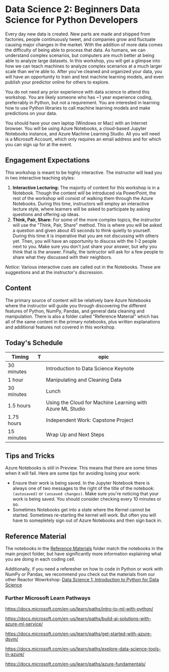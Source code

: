 # Data Science 2: Beginners Data Science for Python Developers

Every day new data is created. New parts are made and shipped from factories, people continuously tweet, and companies grow and fluctuate causing major changes in the market. With the addition of more data comes the difficulty of being able to process that data. As humans, we can understand complex scenarios, but computers are much better at being able to analyze large datasets. In this workshop, you will get a glimpse into how we can teach machines to analyze complex scenarios at a much larger scale than we're able to. After you've cleaned and organized your data, you will have an opportunity to train and test machine learning models, and even publish your predictor online for others to explore. 

You do not need any prior experience with data science to attend this workshop. You are likely someone who has ~1 year experience coding, preferrably in Python, but not a requirement. You are interested in learning how to use Python libraries to call machine learning models and make predictions on your data.

You should have your own laptop (Windows or Mac) with an Internet browser. You will be using Azure Notebooks, a cloud-based Jupyter Notebooks instance, and Azure Machine Learning Studio. All you will need is a Microsoft Account, which only requires an email address and for which  you can sign up for at the event.


## Engagement Expectations
This workshop is meant to be highly interactive. The instructor will lead you in two interactive teaching styles:
1. **Interactive Lecturing:** The majority of content for this workshop is in a Notebook. Though the content will be introduced via PowerPoint, the rest of the workshop will consist of walking them through the Azure Notebooks. During this time, instructors will employ an interactive lecture style, where learners will be asked to participate by asking questions and offering up ideas.
2. **Think, Pair, Share:** For some of the more complex topics, the instructor will use the "Think, Pair, Share" method. This is where you will be asked a question and given about 45 seconds to think quietly to yourself. During this time it is imperative that you are not discussing with others yet. Then, you will have an opportunity to disucss with the 1-2 people next to you. Make sure you don't just share your answer, but *why* you think that is the answer. Finally, the isntructor will ask for a few people to share what they discussed with their neighbors. 

*Notice*: Various interactive cues are called out in the Notebooks. These are suggestions and at the instructor's discression.

## Content
The primary source of content will be relatively bare Azure Notebooks where the instructor will guide you through discovering the different features of Python, NumPy, Pandas, and general data cleaning and manipulation. There is also a folder called "Reference Material" which has all of the same content in the primary notebooks, plus written explanations and additional features not covered in this workshop. 

## Today's Schedule
| Timing | T| opic |
| ---- |-| ----- |
| 30 minutes | | Introduction to Data Science Keynote |
| 1 hour | | Manipulating and Cleaning Data |
| 30 minutes | | Lunch | 
| 1.5 hours | | Using the Cloud for Machine Learning with Azure ML Studio | 
| 1.75 hours | | Independent Work: Capstone Project | 
| 15 minutes | | Wrap Up and Next Steps |

## Tips and Tricks
Azure Notebooks is still in Preview. This means that there are some times when it will fail. Here are some tips for avoiding losing your work:
- Ensure their work is being saved. In the Jupyter Notebook there is always one of two messages to the right of the title of the notebook: `(autosaved)` or `(unsaved changes)`. Make sure you're noticing that your work is being saved. You should consider checking every 10 minutes or so. 
- Sometimes Notebooks get into a state where the Kernel cannot be started. Sometimes re-starting the kernel will work. But often you will have to somepletely sign out of Azure Notebooks and then sign back in. 

## Reference Material

The notebooks in the [Reference Materials](https://notebooks.azure.com/sguthals/projects/data-science-2/tree/Reference%20Material) folder match the notebooks in the main project folder, but have significantly more information explaining what you are doing in each coding cell. 

Additionally, if you need a referesher on how to code in Python or work with NumPy or Pandas, we recommend you check out the materials from our other Reactor Wowrkshop:
[Data Science 1: Introduction to Python for Data Science](https://aka.ms/DataScience1)

### Further Microsoft Learn Pathways
https://docs.microsoft.com/en-us/learn/paths/intro-to-ml-with-python/

https://docs.microsoft.com/en-us/learn/paths/build-ai-solutions-with-azure-ml-service/

https://docs.microsoft.com/en-us/learn/paths/get-started-with-azure-dsvm/

https://docs.microsoft.com/en-us/learn/paths/explore-data-science-tools-in-azure/

https://docs.microsoft.com/en-us/learn/paths/azure-fundamentals/
